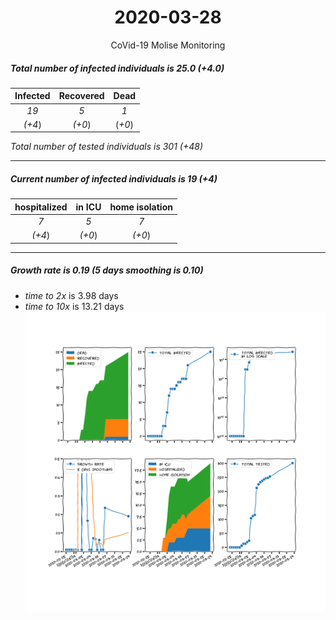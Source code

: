<div align='center'>

# 2020-03-28
CoVid-19 Molise Monitoring
</div>

##### Total number of infected individuals is 25.0 (+4.0)
Infected | Recovered | Dead
:---: | :---: | :---:
*19* | *5* | *1*
*(+4*) | *(+0*) | (*+0*)

*Total number of tested individuals is 301 (+48)*
***
##### Current number of infected individuals is 19 (+4)
hospitalized | in ICU | home isolation
:---: | :---: | :---:
*7* |*5* |*7*
*(+4*) |*(+0*) |*(+0*)
***
##### Growth rate is 0.19 (5 days smoothing is 0.10)
- *time to 2x* is 3.98 days
- *time to 10x* is 13.21 days
![stats][stats]

[stats]: stats_Molise.png
